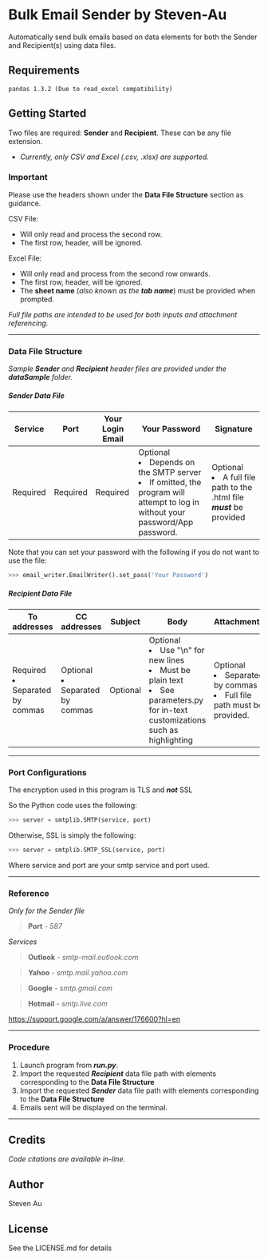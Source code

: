 # Bulk Email Sender by Steven-Au
Automatically send bulk emails based on data elements for both the Sender and Recipient(s) using data files.

## Requirements
```
pandas 1.3.2 (Due to read_excel compatibility)
```

## Getting Started
Two files are required: **Sender** and **Recipient**. These can be any file extension.  
- *Currently, only CSV and Excel (.csv, .xlsx) are supported.*  

### Important
Please use the headers shown under the **Data File Structure** section as guidance.

CSV File:
* Will only read and process the second row. 
* The first row, header, will be ignored.  

Excel File:
* Will only read and process from the second row onwards.
* The first row, header, will be ignored.
* The **sheet name** (*also known as the* ***tab name***) must be provided when prompted.

*Full file paths are intended to be used for both inputs and attachment referencing.*

---

### Data File Structure

*Sample **Sender** and **Recipient** header files are provided under the **dataSample** folder.*

##### Sender Data File

Service | Port | Your Login Email | Your Password | Signature
------- | ---- | ---------------- | ------------- | ---------
Required | Required | Required | Optional <li>Depends on the SMTP server</li><li>If omitted, the program will attempt to log in without your password/App password.</li>| Optional  <li>A full file path to the .html file ***must*** be provided</li>

Note that you can set your password with the following if you do not want to use the file:
```python
>>> email_writer.EmailWriter().set_pass('Your Password')
```

##### Recipient Data File  

To addresses | CC addresses | Subject | Body | Attachments
------------ | ------------ | ------- | ---- | -----------
Required <li>Separated by commas</li> | Optional <li>Separated by commas</li> | Optional | Optional <li>Use "\n" for new lines</li> <li>Must be plain text</li> <li> See parameters.py for in-text customizations such as highlighting</li> | Optional <li>Separated by commas</li> <li>Full file path must be provided.</li>

---

### Port Configurations
The encryption used in this program is TLS and ***not*** SSL 

So the Python code uses the following:
```python
>>> server = smtplib.SMTP(service, port)
```
Otherwise, SSL is simply the following:
```python
>>> server = smtplib.SMTP_SSL(service, port)
```

Where service and port are your smtp service and port used.

---

### Reference
*Only for the Sender file*
>**Port** - *587*

*Services*
>**Outlook** - 
*smtp-mail.outlook.com*

>**Yahoo** -
*smtp.mail.yahoo.com*

>**Google** -
*smtp.gmail.com*

>**Hotmail** -
*smtp.live.com*

https://support.google.com/a/answer/176600?hl=en

---

### Procedure

1. Launch program from ***run.py***.
2. Import the requested ***Recipient*** data file path with elements corresponding to the **Data File Structure**
3. Import the requested ***Sender*** data file path with elements corresponding to the **Data File Structure**
4. Emails sent will be displayed on the terminal.

---

## Credits
*Code citations are available in-line.*

## Author
Steven Au

## License
See the LICENSE.md for details
